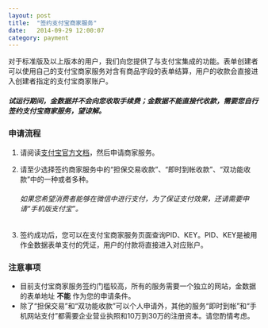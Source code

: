 ```yaml
---
layout: post
title:  "签约支付宝商家服务"
date:   2014-09-29 12:00:07
category: payment
---
```


对于标准版及以上版本的用户，我们向您提供了与支付宝集成的功能。表单创建者可以使用自己的支付宝商家服务对含有商品字段的表单结算，用户的收款会直接进入创建者指定的支付宝商家账户。

##### 试运行期间，金数据并不会向您收取手续费；金数据不能直接代收款，需要您自行签约支付宝商家服务，望谅解。

### 申请流程

1. 请阅读[支付宝官方文档](https://b.alipay.com/order/help/helpIndex.htm)，然后申请商家服务。

2. 请至少选择签约商家服务中的“担保交易收款”、“即时到帐收款”、“双功能收款”中的一种或者多种。
	###### 如果您希望消费者能够在微信中进行支付，为了保证支付效果，还请需要申请“手机版支付宝”。

3. 签约成功后，您可以在支付宝商家服务页面查询PID、KEY。PID、KEY是被用作金数据表单支付的凭证，用户的付款将直接进入对应账户。

### 注意事项

* 目前支付宝商家服务签约门槛较高，所有的服务需要一个独立的网站，金数据的表单地址 **不能** 作为您的申请条件。
* 除了“担保交易”和“双功能收款”可以个人申请外，其他的服务“即时到帐”和“手机网站支付”都需要企业营业执照和10万到30万的注册资本。请您酌情考虑。
